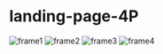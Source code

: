 # landing-page-4P
![frame1](../src/assets/01.jpg)
![frame2](../src/assets/02.jpg)
![frame3](../src/assets/03.jpg)
![frame4](../src/assets/04.jpg)